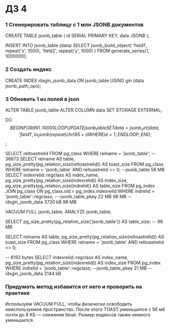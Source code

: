 # ДЗ 4
### 1 Сгенерировать таблицу с 1 млн JSONB документов
CREATE TABLE jsonb_table (
id SERIAL PRIMARY KEY,
data JSONB
);


INSERT INTO jsonb_table (data)
SELECT jsonb_build_object(
'field1', repeat('x', 1000),
'field2', repeat('y', 1000)
)
FROM generate_series(1, 1000000);

### 2 Создать индекс
CREATE INDEX idxgin_jsonb_data ON jsonb_table USING gin (data jsonb_path_ops);

### 3 Обновить 1 из полей в json
ALTER TABLE jsonb_table ALTER COLUMN data SET STORAGE EXTERNAL;

DO $$
BEGIN
FOR i IN 1..10000 LOOP
UPDATE jsonb_table
SET data = jsonb_set(data, '{field1}', to_jsonb(repeat(chr(65 + (i % 26)), 1000)))
WHERE id = 1;
END LOOP;
END;
$$;


SELECT reltoastrelid FROM pg_class WHERE relname = 'jsonb_table';
-- 36873
SELECT
relname AS table,
pg_size_pretty(pg_relation_size(reltoastrelid)) AS toast_size
FROM pg_class
WHERE relname = 'jsonb_table' AND reltoastrelid <> 0;
--jsonb_table	56 MB
SELECT
indexrelid::regclass AS index_name,
pg_size_pretty(pg_relation_size(indexrelid)) AS index_size,
pg_size_pretty(pg_relation_size(indrelid)) AS table_size
FROM pg_index
JOIN pg_class ON pg_class.oid = pg_index.indexrelid
WHERE indrelid = 'jsonb_table'::regclass;
---jsonb_table_pkey	22 MB	98 MB
--idxgin_jsonb_data	3720 kB	98 MB

VACUUM FULL jsonb_table;
ANALYZE jsonb_table;



SELECT pg_size_pretty(pg_relation_size('jsonb_table')) AS table_size;
-- 96 MB

SELECT
relname AS table,
pg_size_pretty(pg_relation_size(reltoastrelid)) AS toast_size
FROM pg_class
WHERE relname = 'jsonb_table' AND reltoastrelid <> 0;

-- 8192 bytes
SELECT
indexrelid::regclass AS index_name,
pg_size_pretty(pg_relation_size(indexrelid)) AS index_size
FROM pg_index
WHERE indrelid = 'jsonb_table'::regclass;
--jsonb_table_pkey	21 MB
--idxgin_jsonb_data	2144 kB


### Придумать метод избавится от него и проверить на практике
Используем VACUUM FULL, чтобы физически освободить неиспользуемое пространство. 
После этого TOAST уменьшился с 56 мб почти до 8 КБ — снижение bloat.
Размер индексов также немного уменьшился.